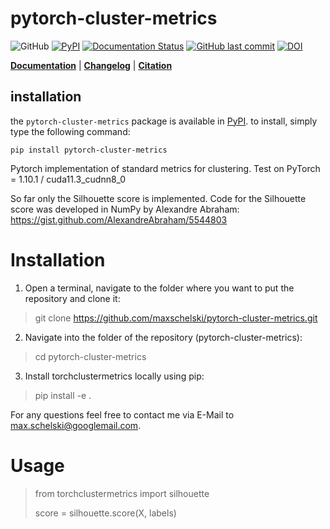 # pytorch-cluster-metrics

![GitHub](https://img.shields.io/github/license/aislansf/pytorch-cluster-metrics.svg)
[![PyPI](https://img.shields.io/pypi/v/pytorch-cluster-metrics.svg)](http://pypi.org/project/pytorch-cluster-metrics/)
[![Documentation Status](https://readthedocs.org/projects/pytorch-cluster-metrics/badge/?version=latest)](https://pytorch-cluster-metrics.readthedocs.io/en/latest/?badge=latest)
[![GitHub last commit](https://img.shields.io/github/last-commit/aislansf/pytorch-cluster-metrics.svg)](https://github.com/aislansf/pytorch-cluster-metrics/commit/master)
[![DOI](https://zenodo.org/badge/585986858.svg)](https://zenodo.org/badge/latestdoi/585986858)

**[Documentation](https://pytorch-cluster-metrics.readthedocs.io/)** | 
**[Changelog](https://pytorch-cluster-metrics.io/en/latest/CHANGELOG/)** | 
**[Citation](https://pytorch-cluster-metrics.io/en/latest/citation/)**

## installation

the `pytorch-cluster-metrics` package is available in [PyPI](). to install, simply type the following command:

```
pip install pytorch-cluster-metrics
```

Pytorch implementation of standard metrics for clustering.
Test on PyTorch = 1.10.1 / cuda11.3_cudnn8_0

So far only the Silhouette score is implemented.
Code for the Silhouette score was developed in NumPy by Alexandre Abraham:
https://gist.github.com/AlexandreAbraham/5544803

# Installation

1. Open a terminal, navigate to the folder where you want to put the repository and clone it:
> git clone https://github.com/maxschelski/pytorch-cluster-metrics.git
2. Navigate into the folder of the repository (pytorch-cluster-metrics):
> cd pytorch-cluster-metrics
3. Install torchclustermetrics locally using pip:
> pip install -e .

For any questions feel free to contact me via E-Mail to max.schelski@googlemail.com.

# Usage

> from torchclustermetrics import silhouette
> 
> score = silhouette.score(X, labels)
